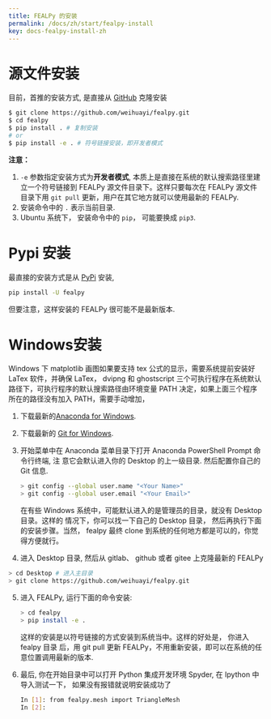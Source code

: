 ```yaml
---
title: FEALPy 的安装 
permalink: /docs/zh/start/fealpy-install
key: docs-fealpy-install-zh
---
```



# 源文件安装

目前，首推的安装方式, 是直接从 [GitHub](https://github.com/weihuayi/fealpy.git) 克隆安装

```bash
$ git clone https://github.com/weihuayi/fealpy.git
$ cd fealpy
$ pip install . # 复制安装
# or
$ pip install -e . # 符号链接安装，即开发者模式
```

**注意：**

1. `-e` 参数指定安装方式为**开发者模式**, 本质上是直接在系统的默认搜索路径里建
立一个符号链接到 FEALPy 源文件目录下。这样只要每次在 FEALPy 源文件目录下用 `git pull` 
更新，用户在其它地方就可以使用最新的 FEALPy.
1. 安装命令中的 `.` 表示当前目录.
1. Ubuntu 系统下， 安装命令中的 `pip`， 可能要换成 `pip3`.


# Pypi 安装

最直接的安装方式是从 [PyPi](https://pypi.org/project/fealpy/) 安装, 

```bash
pip install -U fealpy
```

但要注意，这样安装的 FEALPy 很可能不是最新版本.



# Windows安装

Windows 下 matplotlib 画图如果要支持 tex 公式的显示，需要系统提前安装好 LaTex 软件，并确保 LaTex， dvipng 和 ghostscript 三个可执行程序在系统默认路径下，可执行程序的默认搜索路径由环境变量 PATH 决定，如果上面三个程序所在的路径没有加入 PATH，需要手动增加， 

1. 下载最新的[Anaconda for Windows](https://www.anaconda.com/distribution/).

2. 下载最新的 [Git for Windows](https://gitforwindows.org/).

3. 开始菜单中在 Anaconda 菜单目录下打开 Anaconda PowerShell Prompt 命令行终端, 注 意它会默认进入你的 Desktop 的上一级目录. 然后配置你自己的 Git 信息.

   ```bash
   > git config --global user.name "<Your Name>"
   > git config --global user.email "<Your Email>"
   ```
   在有些 Windows 系统中，可能默认进入的是管理员的目录，就没有 Desktop 目录。这样的 情况下，你可以找一下自己的 Desktop 目录， 然后再执行下面的安装步骤。当然， fealpy 最终 clone 到系统的任何地方都是可以的，你觉得方便就行。

4. 进入 Desktop 目录, 然后从 gitlab、 github 或者 gitee 上克隆最新的 FEALPy

  ```bash
  > cd Desktop # 进入主目录
  > git clone https://github.com/weihuayi/fealpy.git
  ```

5. 进入 FEALPy, 运行下面的命令安装:

   ```bash
   > cd fealpy
   > pip install -e .
   ```

   这样的安装是以符号链接的方式安装到系统当中。这样的好处是， 你进入 fealpy 目录 后，用 git pull 更新 FEALPy，不用重新安装，即可以在系统的任意位置调用最新的版本.

6. 最后, 你在开始目录中可以打开 Python 集成开发环境 Spyder, 在 Ipython 中 导入测试一下， 如果没有报错就说明安装成功了

   ```bash
   In [1]: from fealpy.mesh import TriangleMesh
   In [2]:
   ```
